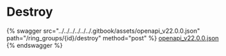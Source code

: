 # Destroy

{% swagger src="../../../../../../.gitbook/assets/openapi_v22.0.0.json" path="/ring_groups/{id}/destroy" method="post" %}
[openapi_v22.0.0.json](../../../../../../.gitbook/assets/openapi_v22.0.0.json)
{% endswagger %}
